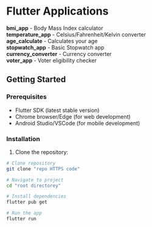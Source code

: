 # Flutter Applications

**bmi_app** - Body Mass Index calculator <br>
**temperature_app** - Celsius/Fahrenheit/Kelvin converter <br>
**age_calculate** - Calculates your age<br>
**stopwatch_app** - Basic Stopwatch app<br>
**currency_converter** - Currency converter<br>
**voter_app** - Voter eligibility checker<br>



## Getting Started

### Prerequisites
- Flutter SDK (latest stable version)
- Chrome browser/Edge (for web development)
- Android Studio/VSCode (for mobile development)

### Installation
1. Clone the repository:

```bash
# Clone repository
git clone "repo HTTPS code"

# Navigate to project
cd "root directorey"

# Install dependencies
flutter pub get

# Run the app
flutter run

```
